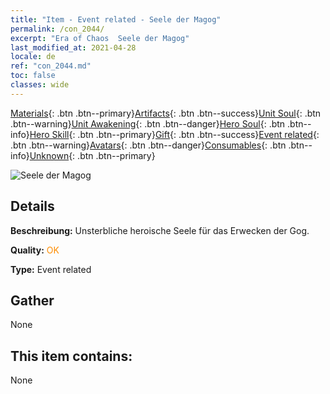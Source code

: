```yaml
---
title: "Item - Event related - Seele der Magog"
permalink: /con_2044/
excerpt: "Era of Chaos  Seele der Magog"
last_modified_at: 2021-04-28
locale: de
ref: "con_2044.md"
toc: false
classes: wide
---
```

 [Materials](/ItemsDE/){: .btn .btn--primary}[Artifacts](/ItemsDE/Artifacts/){: .btn .btn--success}[Unit Soul](/ItemsDE/UnitSoul/){: .btn .btn--warning}[Unit Awakening](/ItemsDE/UnitAwakening/){: .btn .btn--danger}[Hero Soul](/ItemsDE/HeroSoul/){: .btn .btn--info}[Hero Skill](/ItemsDE/HeroSkill/){: .btn .btn--primary}[Gift](/ItemsDE/Gift/){: .btn .btn--success}[Event related](/ItemsDE/Events/){: .btn .btn--warning}[Avatars](/ItemsDE/Avatars/){: .btn .btn--danger}[Consumables](/ItemsDE/Consumables/){: .btn .btn--info}[Unknown](/ItemsDE/Unknown/){: .btn .btn--primary}

 ![Seele der Magog](/images/t/juexing_502.png)

## Details
 **Beschreibung:** Unsterbliche heroische Seele für das Erwecken der Gog.

 **Quality:** <span style="color: #FF8C00">OK</span>

 **Type:** Event related

## Gather

  None

## This item contains:

  None

